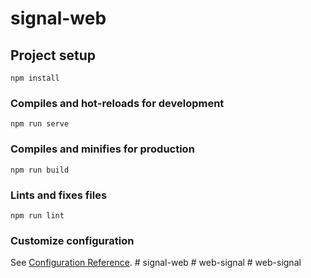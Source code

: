 # signal-web

## Project setup
```
npm install
```

### Compiles and hot-reloads for development
```
npm run serve
```

### Compiles and minifies for production
```
npm run build
```

### Lints and fixes files
```
npm run lint
```

### Customize configuration
See [Configuration Reference](https://cli.vuejs.org/config/).
#   s i g n a l - w e b  
 #   w e b - s i g n a l  
 #   w e b - s i g n a l  
 